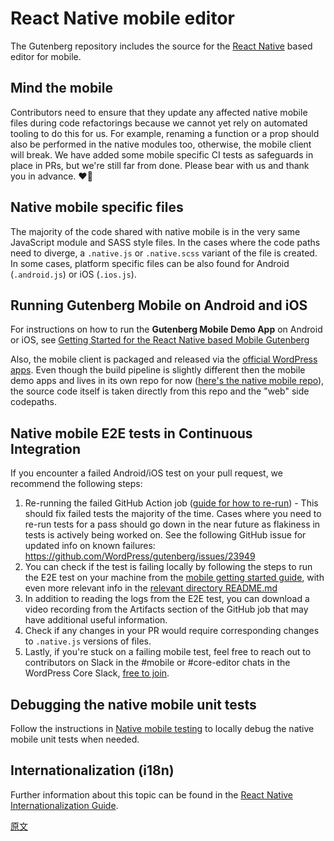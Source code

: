 # React Native mobile editor

The Gutenberg repository includes the source for the [React Native](https://facebook.github.io/react-native/) based editor for mobile.

## Mind the mobile

Contributors need to ensure that they update any affected native mobile files during code refactorings because we cannot yet rely on automated tooling to do this for us. For example, renaming a function or a prop should also be performed in the native modules too, otherwise, the mobile client will break. We have added some mobile specific CI tests as safeguards in place in PRs, but we're still far from done. Please bear with us and thank you in advance. ❤️🙇‍

## Native mobile specific files

The majority of the code shared with native mobile is in the very same JavaScript module and SASS style files. In the cases where the code paths need to diverge, a `.native.js` or `.native.scss` variant of the file is created. In some cases, platform specific files can be also found for Android (`.android.js`) or iOS (`.ios.js`).

## Running Gutenberg Mobile on Android and iOS

For instructions on how to run the **Gutenberg Mobile Demo App** on Android or iOS, see [Getting Started for the React Native based Mobile Gutenberg](/docs/contributors/code/react-native/getting-started-react-native.md)

Also, the mobile client is packaged and released via the [official WordPress apps](https://wordpress.org/mobile/). Even though the build pipeline is slightly different then the mobile demo apps and lives in its own repo for now ([here's the native mobile repo](https://github.com/wordpress-mobile/gutenberg-mobile)), the source code itself is taken directly from this repo and the "web" side codepaths.

## Native mobile E2E tests in Continuous Integration

If you encounter a failed Android/iOS test on your pull request, we recommend the following steps:

1. Re-running the failed GitHub Action job ([guide for how to re-run](https://docs.github.com/en/actions/configuring-and-managing-workflows/managing-a-workflow-run#viewing-your-workflow-history)) - This should fix failed tests the majority of the time. Cases where you need to re-run tests for a pass should go down in the near future as flakiness in tests is actively being worked on. See the following GitHub issue for updated info on known failures: https://github.com/WordPress/gutenberg/issues/23949
2. You can check if the test is failing locally by following the steps to run the E2E test on your machine from the [mobile getting started guide](/docs/contributors/code/react-native/getting-started-react-native.md#ui-tests), with even more relevant info in the [relevant directory README.md](https://github.com/WordPress/gutenberg/tree/HEAD/packages/react-native-editor/__device-tests__#running-the-tests-locally)
3. In addition to reading the logs from the E2E test, you can download a video recording from the Artifacts section of the GitHub job that may have additional useful information.
4. Check if any changes in your PR would require corresponding changes to `.native.js` versions of files.
5. Lastly, if you're stuck on a failing mobile test, feel free to reach out to contributors on Slack in the #mobile or #core-editor chats in the WordPress Core Slack, [free to join](https://make.wordpress.org/chat/).

## Debugging the native mobile unit tests

Follow the instructions in [Native mobile testing](/docs/contributors/code/react-native/integration-test-guide.md) to locally debug the native mobile unit tests when needed.

## Internationalization (i18n)

Further information about this topic can be found in the [React Native Internationalization Guide](/docs/contributors/code/react-native/internationalization-guide.md).

[原文](https://github.com/WordPress/gutenberg/blob/trunk/docs/contributors/code/react-native/README.md)
